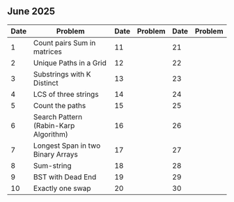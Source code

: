 ## June 2025

| Date | Problem                               | Date | Problem | Date | Problem |
| ---- | ------------------------------------- | ---- | ------- | ---- | ------- |
| 1    | Count pairs Sum in matrices           | 11   |         | 21   |         |
| 2    | Unique Paths in a Grid                | 12   |         | 22   |         |
| 3    | Substrings with K Distinct            | 13   |         | 23   |         |
| 4    | LCS of three strings                  | 14   |         | 24   |         |
| 5    | Count the paths                       | 15   |         | 25   |         |
| 6    | Search Pattern (Rabin-Karp Algorithm) | 16   |         | 26   |         |
| 7    | Longest Span in two Binary Arrays     | 17   |         | 27   |         |
| 8    | Sum-string                            | 18   |         | 28   |         |
| 9    | BST with Dead End                     | 19   |         | 29   |         |
| 10   | Exactly one swap                      | 20   |         | 30   |         |
